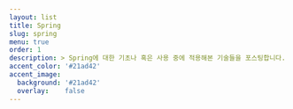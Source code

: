 ```yaml
---
layout: list
title: Spring
slug: spring
menu: true
order: 1
description: > Spring에 대한 기초나 혹은 사용 중에 적용해본 기술들을 포스팅합니다.
accent_color: '#21ad42'
accent_image:
  background: '#21ad42'
  overlay:    false
---
```

